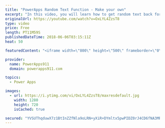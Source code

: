 ```yaml
---
title: "PowerApps Random Text Function - Make your own"
excerpt: "In this video, you will learn how to get random text back for your PowerApps apps. Turns out there is not a random text function so I show you how to make your own combining Shuffle, First, and the Table function. I also give you a quick insight into the random options that PowerApps does have. Hope"
originalUrl: https://youtube.com/watch?v=OxLYL4ZzsT8
type: video
price: Free
length: PT11M59S
publishedDateTime: 2018-06-06T03:15:11Z
heat: 50

featuredContent: "<iframe width=\"800\" height=\"500\" frameborder=\"0\" src=\"https://www.youtube.com/embed/OxLYL4ZzsT8\" allow=\"accelerometer; autoplay; encrypted-media; gyroscope; picture-in-picture\" allowfullscreen></iframe>"

provider:
  name: PowerApps911
  domain: powerapps911.com

topics:
  - Power Apps

images:
  - url: https://i.ytimg.com/vi/OxLYL4ZzsT8/maxresdefault.jpg
    width: 1280
    height: 720
    isCached: true

secured: "YVSUThqduwX7z1BtInZZfNla9oLRN+yXiR+DYmltx5pwPIDZ0rJ4CD6fNA3MRi8FbgQpXtddkuq/fwlysu4mL6oN3fFxw7y7ZRni56LTytsgsRgBj7tSPNXiQGSniaNivxlEJ7oSNI/pqGjrmOSUzunM3YDoH1W0I39/uay53zWhPVz/JONRV5JyiBB2UHnCAxXmq2G/gMYtMQWcrayhVCNxO3wDQSVw+217Qjajo1jPfnB6w1VSxp8bKf9ensI+ROkEdTcRwxnuuaI3WE37kD+AoCttmjZ5BLFsY20XcJoCC7OPJlAJr4bPf/tHeLbl/FDVif+s8/KUImJ/k8bgkccdRPJkQR0MNP0krIDAyQSPV/+rMUbSLZp9FMh8d0AueKNL8qWteuBdX80MPlRKoULJd13Zi4MubgXxviuLBvY=;dPjvJiyUdmEV81v6dvWvhA=="
---
```


